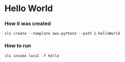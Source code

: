 # Hello World
### How it was created
`sls create --template aws-python3 --path 1-helloWorld`
### How to run
`sls invoke local -f hello`
